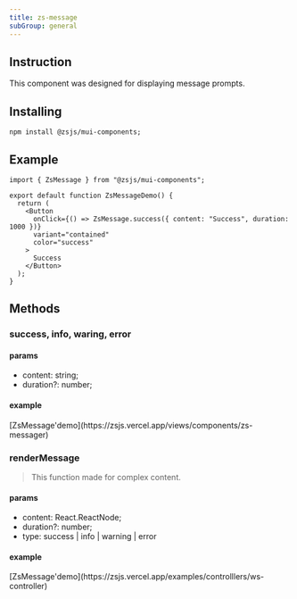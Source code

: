 ```yaml
---
title: zs-message
subGroup: general
---
```


## Instruction

This component was designed for displaying message prompts.

## Installing

`npm install @zsjs/mui-components;`

## Example

```tsx
import { ZsMessage } from "@zsjs/mui-components";

export default function ZsMessageDemo() {
  return (
    <Button
      onClick={() => ZsMessage.success({ content: "Success", duration: 1000 })}
      variant="contained"
      color="success"
    >
      Success
    </Button>
  );
}
```

## Methods

### success, info, waring, error

> 

#### params

- content: string;
- duration?: number;

#### example

<Demo src="./demo.tsx" />
[ZsMessage'demo](https://zsjs.vercel.app/views/components/zs-messager)

### renderMessage

> This function made for complex content.

#### params

- content: React.ReactNode;
- duration?: number;
- type: success | info | warning | error

#### example

<Demo src="./render-message-demo.tsx" />
[ZsMessage'demo](https://zsjs.vercel.app/examples/controlllers/ws-controller)
